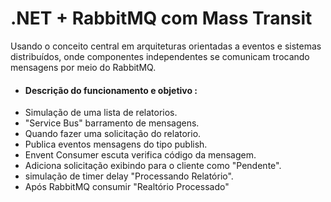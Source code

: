 
# .NET + RabbitMQ com  Mass Transit

Usando o conceito central em arquiteturas orientadas a eventos e sistemas distribuídos, onde componentes independentes se comunicam trocando mensagens por meio do RabbitMQ.

- #### Descrição do funcionamento e objetivo :
- Simulação de uma lista de relatorios.
- "Service Bus" barramento de mensagens.
- Quando fazer uma solicitação do relatorio.
- Publica eventos mensagens do tipo publish.
- Envent Consumer escuta verifica código da mensagem.
- Adiciona solicitação exibindo para o cliente como "Pendente".
- simulação de timer delay "Processando Relatório".
- Após RabbitMQ consumir "Realtório Processado" 

